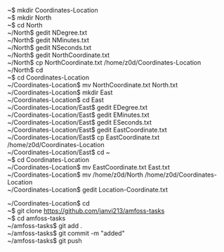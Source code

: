 ~$ mkdir Coordinates-Location<br/>
~$ mkdir North<br/>
~$ cd North<br/>
~/North$ gedit NDegree.txt<br/>
~/North$ gedit NMinutes.txt<br/>
~/North$ gedit NSeconds.txt<br/>
~/North$ gedit NorthCoordinate.txt<br/>
~/North$ cp NorthCoordinate.txt /home/z0d/Coordinates-Location<br/>
~/North$ cd <br/>
~$ cd Coordinates-Location<br/>
~/Coordinates-Location$ mv NorthCoordinate.txt North.txt<br/>
~/Coordinates-Location$ mkdir East<br/>
~/Coordinates-Location$ cd East<br/>
~/Coordinates-Location/East$ gedit EDegree.txt<br/>
~/Coordinates-Location/East$ gedit EMinutes.txt<br/>
~/Coordinates-Location/East$ gedit ESeconds.txt<br/>
~/Coordinates-Location/East$ gedit EastCoordinate.txt<br/>
~/Coordinates-Location/East$ cp EastCoordinate.txt /home/z0d/Coordinates-Location<br/>
~/Coordinates-Location/East$ cd ~<br/>
~$ cd Coordinates-Location<br/>
~/Coordinates-Location$ mv EastCoordinate.txt East.txt<br/>
~/Coordinates-Location$ mv /home/z0d/North /home/z0d/Coordinates-Location<br/>
~/Coordinates-Location$ gedit Location-Coordinate.txt<br/>

~/Coordinates-Location$ cd<br/>
~$ git clone https://github.com/janvi213/amfoss-tasks<br/>
~$ cd amfoss-tasks<br/>
~/amfoss-tasks$ git add .<br/>
~/amfoss-tasks$ git commit -m "added"<br/>
~/amfoss-tasks$ git push<br/>

